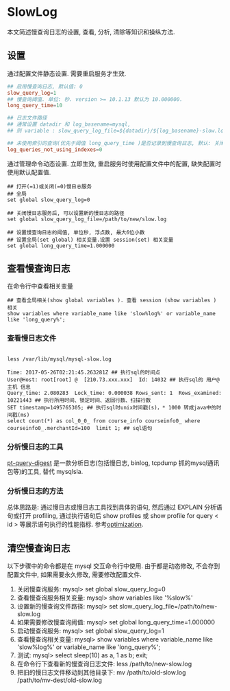 # SlowLog

本文简述慢查询日志的设置, 查看, 分析, 清除等知识和操纵方法.

## 设置

通过配置文件静态设置. 需要重启服务才生效.

``` conf
## 启用慢查询日志, 默认值: 0
slow_query_log=1
## 慢查询阈值. 单位: 秒. version >= 10.1.13 默认为 10.000000.
long_query_time=10

## 日志文件路径
## 通常设置 datadir 和 log_basename=mysql,
## 则 variable : slow_query_log_file=${datadir}/${log_basename}-slow.log

## 未使用索引的查询(优先于阈值 long_query_time )是否记录到慢查询日志, 默认: 关闭: 0
log_queries_not_using_indexes=0
```

通过管理命令动态设置. 立即生效, 重启服务时使用配置文件中的配置, 缺失配置时使用默认配置值.

``` mysql
## 打开(=1)或关闭(=0)慢日志服务
## 全局
set global slow_query_log=0

## 关闭慢日志服务后, 可以设置新的慢日志的路径
set global slow_query_log_file=/path/to/new/slow.log

## 设置慢查询日志的阈值, 单位秒, 浮点数, 最大6位小数
## 设置全局(set global) 相关变量.设置 session(set) 相关变量
set global long_query_time=1.000000
```

## 查看慢查询日志

在命令行中查看相关变量

``` mysql
## 查看全局相关(show global variables ). 查看 session (show variables ) 相关
show variables where variable_name like 'slow%log%' or variable_name like 'long_query%';
```

### 查看慢日志文件

``` shell

less /var/lib/mysql/mysql-slow.log

Time: 2017-05-26T02:21:45.263281Z ## 执行sql的时间点
User@Host: root[root] @  [210.73.xxx.xxx]  Id: 14032 ## 执行sql的 用户@主机 信息
Query_time: 2.080283  Lock_time: 0.000038 Rows_sent: 1  Rows_examined: 10221443 ## 执行所用时间、锁定时间、返回行数、扫描行数
SET timestamp=1495765305; ## 执行sql时unix时间戳(s)，* 1000 转成java中的时间戳(ms)
select count(*) as col_0_0_ from course_info courseinfo0_ where courseinfo0_.merchantId=100  limit 1; ## sql语句

```

### 分析慢日志的工具

[pt-query-digest](../percona-toolkit/pt-query-digest.md) 是一款分析日志(包括慢日志, binlog, tcpdump 抓的mysql通讯包等)的工具, 替代 mysqlsla.

### 分析慢日志的方法

总体思路是: 通过慢日志或慢日志工具找到具体的语句, 然后通过 EXPLAIN 分析语句或打开 profiling, 通过执行语句后 show profiles 或 show profile for query < id > 等展示语句执行的性能指标. 参考[optimization](./optimization.md).

## 清空慢查询日志

以下步骤中的命令都是在 mysql 交互命令行中使用. 由于都是动态修改, 不会存到配置文件中, 如果需要永久修改, 需要修改配置文件.

1. 关闭慢查询服务: mysql> set global slow_query_log=0
2. 查看慢查询服务相关变量: mysql> show variables like '%slow%'
3. 设置新的慢查询文件路径: mysql> set slow_query_log_file=/path/to/new-slow.log
4. 如果需要修改慢查询阈值: mysql> set global long_query_time=1.000000
5. 启动慢查询服务: mysql> set global slow_query_log=1
6. 查看慢查询相关变量: mysql> show variables where variable_name like 'slow%log%' or variable_name like 'long_query%';
7. 测试: mysql> select sleep(10) as a, 1 as b; exit;
8. 在命令行下查看新的慢查询日志文件: less /path/to/new-slow.log
9. 把旧的慢日志文件移动到其他目录下: mv /path/to/old-slow.log /path/to/mv-dest/old-slow.log
